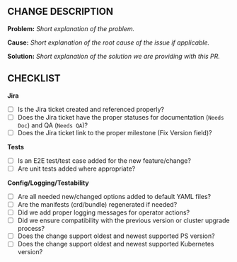 **CHANGE DESCRIPTION**
---
**Problem:**
*Short explanation of the problem.*

**Cause:**
*Short explanation of the root cause of the issue if applicable.*

**Solution:**
*Short explanation of the solution we are providing with this PR.*

**CHECKLIST**
---
**Jira**
- [ ] Is the Jira ticket created and referenced properly?
- [ ] Does the Jira ticket have the proper statuses for documentation (`Needs Doc`) and QA (`Needs QA`)?
- [ ] Does the Jira ticket link to the proper milestone (Fix Version field)?

**Tests**
- [ ] Is an E2E test/test case added for the new feature/change?
- [ ] Are unit tests added where appropriate?

**Config/Logging/Testability**
- [ ] Are all needed new/changed options added to default YAML files?
- [ ] Are the manifests (crd/bundle) regenerated if needed?
- [ ] Did we add proper logging messages for operator actions?
- [ ] Did we ensure compatibility with the previous version or cluster upgrade process?
- [ ] Does the change support oldest and newest supported PS version?
- [ ] Does the change support oldest and newest supported Kubernetes version?
